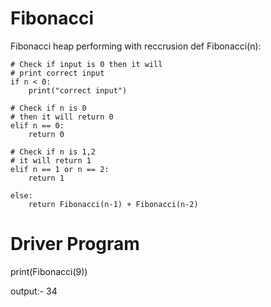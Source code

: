 # Fibonacci
Fibonacci heap performing with reccrusion
def Fibonacci(n):

    # Check if input is 0 then it will
    # print correct input
    if n < 0:
        print("correct input")

    # Check if n is 0
    # then it will return 0
    elif n == 0:
        return 0

    # Check if n is 1,2
    # it will return 1
    elif n == 1 or n == 2:
        return 1

    else:
        return Fibonacci(n-1) + Fibonacci(n-2)


# Driver Program
print(Fibonacci(9))

output:- 34
